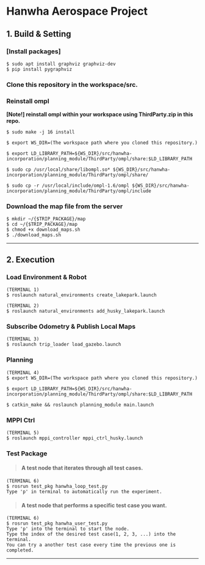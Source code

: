# Hanwha Aerospace Project

## 1. Build & Setting

### [Install packages]

    $ sudo apt install graphviz graphviz-dev
    $ pip install pygraphviz


### Clone this repository in the workspace/src.

### Reinstall ompl
**[Note!] reinstall ompl within your workspace using ThirdParty.zip in this repo.**

    $ sudo make -j 16 install

    $ export WS_DIR=(The workspace path where you cloned this repository.)

    $ export LD_LIBRARY_PATH=${WS_DIR}/src/hanwha-incorporation/planning_module/ThirdParty/ompl/share:$LD_LIBRARY_PATH

    $ sudo cp /usr/local/share/libompl.so* ${WS_DIR}/src/hanwha-incorporation/planning_module/ThirdParty/ompl/share/ 

    $ sudo cp -r /usr/local/include/ompl-1.6/ompl ${WS_DIR}/src/hanwha-incorporation/planning_module/ThirdParty/ompl/include


### Download the map file from the server
    $ mkdir ~/{$TRIP_PACKAGE}/map
    $ cd ~/{$TRIP_PACKAGE}/map
    $ chmod +x download_maps.sh
    $ ./download_maps.sh

-----------------------

## 2. Execution

### Load Environment & Robot 
    (TERMINAL 1)
    $ roslaunch natural_environments create_lakepark.launch
    
    (TERMINAL 2)
    $ roslaunch natural_environments add_husky_lakepark.launch

### Subscribe Odometry & Publish Local Maps
    (TERMINAL 3)
    $ roslaunch trip_loader load_gazebo.launch


### Planning
    (TERMINAL 4)
    $ export WS_DIR=(The workspace path where you cloned this repository.)

    $ export LD_LIBRARY_PATH=${WS_DIR}/src/hanwha-incorporation/planning_module/ThirdParty/ompl/share:$LD_LIBRARY_PATH

    $ catkin_make && roslaunch planning_module main.launch

### MPPI Ctrl
    (TERMINAL 5)
    $ roslaunch mppi_controller mppi_ctrl_husky.launch


### Test Package

> #### A test node that iterates through all test cases. 
    (TERMINAL 6)
    $ rosrun test_pkg hanwha_loop_test.py
    Type 'p' in terminal to automatically run the experiment.
    
> #### A test node that performs a specific test case you want.
    (TERMINAL 6)
    $ rosrun test_pkg hanwha_user_test.py
    Type 'p' into the terminal to start the node.
    Type the index of the desired test case(1, 2, 3, ...) into the terminal.
    You can try a another test case every time the previous one is completed.

-----------------------




